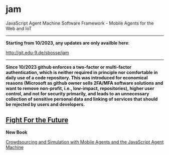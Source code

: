 # jam
JavaScript Agent Machine Software Framework - Mobile Agents for the Web and IoT

---

**Starting from 10/2023, any updates are only availble here**:

http://git.edu-9.de/sbosse/jam

---

**Since 10/2023 github enforces a two-factor or multi-factor authentication, which is neither required in principle nor comfortable in daily use of a code repository. This was introduced for economical reasons (Microsoft as github owner sells 2FA/MFA software solutions and want to remove non-profit, i.e., low-impact, repositories), higher user control, and not for security primarily, and leads to an unnecessary collection of sensitive personal data and linking of services that should be rejected by users and developers.**

<a href="https://www.battleforlibraries.com/">Fight For the Future</a>
---

**New Book**

[Crowdsourcing and Simulation with Mobile Agents and the JavaScript Agent Machine](https://leanpub.com/jamabx)

